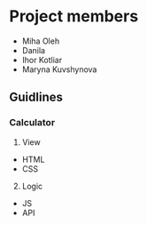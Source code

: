 # Project members

* Miha Oleh
* Danila
* Ihor Kotliar
* Maryna Kuvshynova

## Guidlines
### Calculator

1. View
* HTML
* CSS
2. Logic
* JS
* API